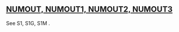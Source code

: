 ## [NUMOUT, NUMOUT1, NUMOUT2, NUMOUT3](https://nexus.hexagon.com/documentationcenter/bundle/MSC_Nastran_2022.4/page/Nastran_Combined_Book/qrg/parameters/TOC.NUMOUT.NUMOUT1.NUMOUT2.xhtml)

See  S1, S1G, S1M .

